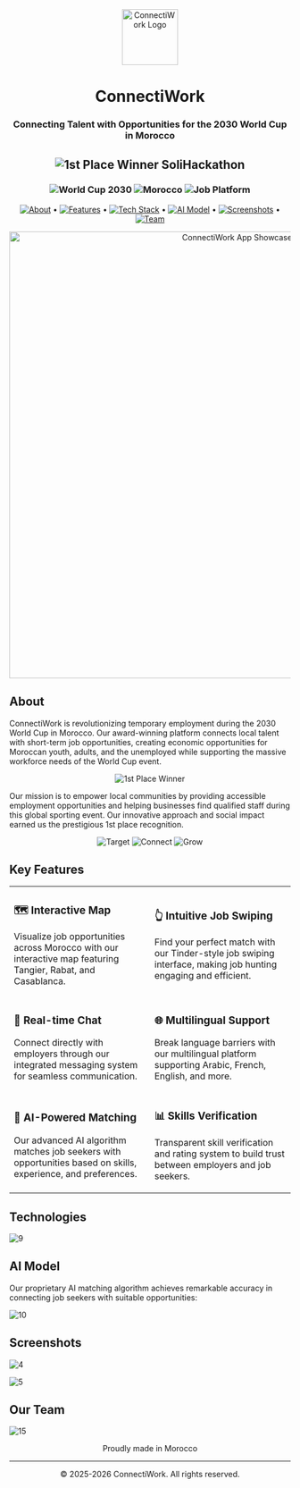<div align="center">
  <img src="https://github.com/user-attachments/assets/eea7d81d-94bb-4b42-a125-6d1f01fb3da7" alt="ConnectiWork Logo" width="100"/>
</div>

<h1 align="center">ConnectiWork</h1>
<h3 align="center">Connecting Talent with Opportunities for the 2030 World Cup in Morocco</h3>


<h2 align="center">
  <img src="https://img.shields.io/badge/🏆_1st_Place_Winner_SoliHackathon-FFD700?style=for-the-badge&logoColor=black" alt="1st Place Winner SoliHackathon"/>
</h2>

<h3 align="center">
  <img src="https://img.shields.io/badge/🌍_World_Cup_2030-2BB363?style=for-the-badge&logoColor=white" alt="World Cup 2030"/>
  <img src="https://img.shields.io/badge/🇲🇦_Morocco-C1272D?style=for-the-badge&logoColor=white" alt="Morocco"/>
  <img src="https://img.shields.io/badge/💼_Job_Platform-141619?style=for-the-badge&logoColor=white" alt="Job Platform"/>
</h3>

<p align="center">
  <a href="#about"><img src="https://img.shields.io/badge/About-7849FF?style=flat-square&logoColor=white" alt="About"/></a> •
  <a href="#key-features"><img src="https://img.shields.io/badge/Features-2BB363?style=flat-square&logoColor=white" alt="Features"/></a> •
  <a href="#technologies"><img src="https://img.shields.io/badge/Tech_Stack-141619?style=flat-square&logoColor=white" alt="Tech Stack"/></a> •
  <a href="#ai-model"><img src="https://img.shields.io/badge/AI_Model-7849FF?style=flat-square&logoColor=white" alt="AI Model"/></a> •
  <a href="#screenshots"><img src="https://img.shields.io/badge/Screenshots-2BB363?style=flat-square&logoColor=white" alt="Screenshots"/></a> •
  <a href="#team"><img src="https://img.shields.io/badge/Team-141619?style=flat-square&logoColor=white" alt="Team"/></a>
</p>

<p align="center">
  <img src="https://github.com/user-attachments/assets/d0227a36-c918-40ce-8441-bc165e6e98bf" alt="ConnectiWork App Showcase" width="800"/>
</p>

## About 

ConnectiWork is revolutionizing temporary employment during the 2030 World Cup in Morocco. Our award-winning platform connects local talent with short-term job opportunities, creating economic opportunities for Moroccan youth, adults, and the unemployed while supporting the massive workforce needs of the World Cup event.

<p align="center">
  <img src="https://img.shields.io/badge/🏆_1st_Place_Winner-FFD700?style=for-the-badge&logoColor=black" alt="1st Place Winner"/>
</p>

Our mission is to empower local communities by providing accessible employment opportunities and helping businesses find qualified staff during this global sporting event. Our innovative approach and social impact earned us the prestigious 1st place recognition.

<p align="center">
  <img src="https://img.shields.io/badge/🎯_Target-7849FF?style=for-the-badge&logoColor=white" alt="Target"/>
  <img src="https://img.shields.io/badge/🤝_Connect-2BB363?style=for-the-badge&logoColor=white" alt="Connect"/>
  <img src="https://img.shields.io/badge/📈_Grow-141619?style=for-the-badge&logoColor=white" alt="Grow"/>
</p>


## Key Features

<table>
  <tr>
    <td width="50%">
      <h3>🗺️ Interactive Map</h3>
      <p>Visualize job opportunities across Morocco with our interactive map featuring Tangier, Rabat, and Casablanca.</p>
    </td>
    <td width="50%">
      <h3>👆 Intuitive Job Swiping</h3>
      <p>Find your perfect match with our Tinder-style job swiping interface, making job hunting engaging and efficient.</p>
    </td>
  </tr>
  <tr>
    <td width="50%">
      <h3>💬 Real-time Chat</h3>
      <p>Connect directly with employers through our integrated messaging system for seamless communication.</p>
    </td>
    <td width="50%">
      <h3>🌐 Multilingual Support</h3>
      <p>Break language barriers with our multilingual platform supporting Arabic, French, English, and more.</p>
    </td>
  </tr>
  <tr>
    <td width="50%">
      <h3>🧠 AI-Powered Matching</h3>
      <p>Our advanced AI algorithm matches job seekers with opportunities based on skills, experience, and preferences.</p>
    </td>
    <td width="50%">
      <h3>📊 Skills Verification</h3>
      <p>Transparent skill verification and rating system to build trust between employers and job seekers.</p>
    </td>
  </tr>
</table>

## Technologies

![9](https://github.com/user-attachments/assets/b4ae18e2-ea21-4846-94c3-7d3e6e4c32aa)


## AI Model

Our proprietary AI matching algorithm achieves remarkable accuracy in connecting job seekers with suitable opportunities:

![10](https://github.com/user-attachments/assets/c2c6b6d8-784c-45c8-b6dd-0c7eeb77336c)



## Screenshots

![4](https://github.com/user-attachments/assets/d0227a36-c918-40ce-8441-bc165e6e98bf)

![5](https://github.com/user-attachments/assets/e5a20e39-5274-46e5-91ac-f9401c3f2851)


## Our Team

![15](https://github.com/user-attachments/assets/1dcbcca8-b4ee-4b5b-955f-b3fe57dd89f9)



<p align="center">
  Proudly made in Morocco
</p>

---

<p align="center">
  © 2025-2026 ConnectiWork. All rights reserved.
</p>
